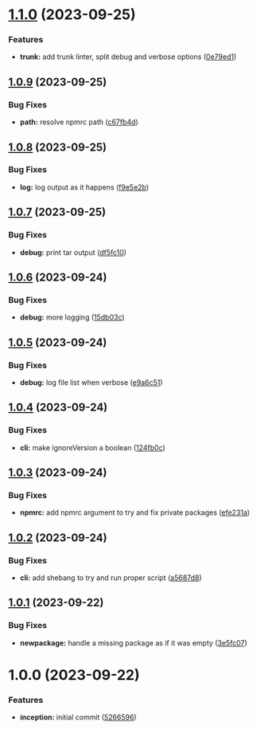 # [1.1.0](https://github.com/sesamecare/check-package-changes/compare/v1.0.9...v1.1.0) (2023-09-25)


### Features

* **trunk:** add trunk linter, split debug and verbose options ([0e79ed1](https://github.com/sesamecare/check-package-changes/commit/0e79ed1f3714d0075275b87e6d2d465b52007ea8))

## [1.0.9](https://github.com/sesamecare/check-package-changes/compare/v1.0.8...v1.0.9) (2023-09-25)

### Bug Fixes

- **path:** resolve npmrc path ([c67fb4d](https://github.com/sesamecare/check-package-changes/commit/c67fb4d532caddf2538615e800544e1a5facaa99))

## [1.0.8](https://github.com/sesamecare/check-package-changes/compare/v1.0.7...v1.0.8) (2023-09-25)

### Bug Fixes

- **log:** log output as it happens ([f9e5e2b](https://github.com/sesamecare/check-package-changes/commit/f9e5e2b1227392d9080e7116e9f140a26cd6020e))

## [1.0.7](https://github.com/sesamecare/check-package-changes/compare/v1.0.6...v1.0.7) (2023-09-25)

### Bug Fixes

- **debug:** print tar output ([df5fc10](https://github.com/sesamecare/check-package-changes/commit/df5fc10cab4db4b6434484b0888abdf6c72ba28a))

## [1.0.6](https://github.com/sesamecare/check-package-changes/compare/v1.0.5...v1.0.6) (2023-09-24)

### Bug Fixes

- **debug:** more logging ([15db03c](https://github.com/sesamecare/check-package-changes/commit/15db03c7977bff4d91463ac0aec9d81cfdb558e9))

## [1.0.5](https://github.com/sesamecare/check-package-changes/compare/v1.0.4...v1.0.5) (2023-09-24)

### Bug Fixes

- **debug:** log file list when verbose ([e9a6c51](https://github.com/sesamecare/check-package-changes/commit/e9a6c51dc0ec5eadf4ea8fdd4e8455f7b8696d08))

## [1.0.4](https://github.com/sesamecare/check-package-changes/compare/v1.0.3...v1.0.4) (2023-09-24)

### Bug Fixes

- **cli:** make ignoreVersion a boolean ([124fb0c](https://github.com/sesamecare/check-package-changes/commit/124fb0c15ea0d07be5744b959bf9315b63c2b3d7))

## [1.0.3](https://github.com/sesamecare/check-package-changes/compare/v1.0.2...v1.0.3) (2023-09-24)

### Bug Fixes

- **npmrc:** add npmrc argument to try and fix private packages ([efe231a](https://github.com/sesamecare/check-package-changes/commit/efe231ac8598f9e6c276ac0a1590b4d3bfe47515))

## [1.0.2](https://github.com/sesamecare/check-package-changes/compare/v1.0.1...v1.0.2) (2023-09-24)

### Bug Fixes

- **cli:** add shebang to try and run proper script ([a5687d8](https://github.com/sesamecare/check-package-changes/commit/a5687d83eb3bd91925b215f56046bfb0b852a76c))

## [1.0.1](https://github.com/sesamecare/check-package-changes/compare/v1.0.0...v1.0.1) (2023-09-22)

### Bug Fixes

- **newpackage:** handle a missing package as if it was empty ([3e5fc07](https://github.com/sesamecare/check-package-changes/commit/3e5fc07e30c70cb25381e317621507c523929cc9))

# 1.0.0 (2023-09-22)

### Features

- **inception:** initial commit ([5266596](https://github.com/sesamecare/check-package-changes/commit/5266596d80145f829df8d69043ff454715c0acd0))
